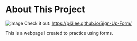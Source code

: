 # About This Project
![image](https://user-images.githubusercontent.com/64212628/166263293-a74ffe53-6891-49f0-9a61-d8a697bb4ce8.png)
Check it out: https://pl3lee.github.io/Sign-Up-Form/

This is a webpage I created to practice using forms. 
